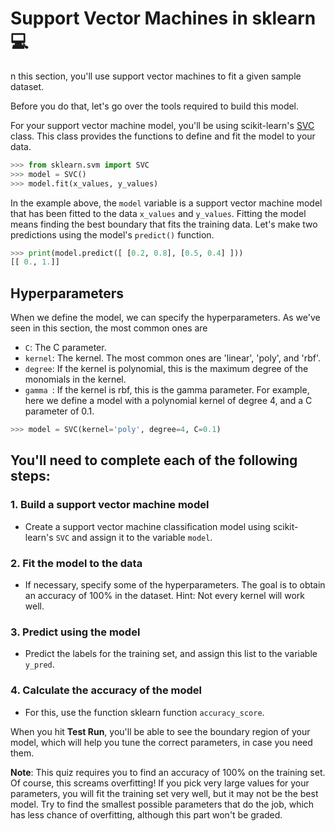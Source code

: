 # Support Vector Machines in sklearn 💻

n this section, you'll use support vector machines to fit a given sample dataset.

Before you do that, let's go over the tools required to build this model.

For your support vector machine model, you'll be using scikit-learn's [SVC](https://scikit-learn.org/stable/modules/generated/sklearn.svm.SVC.html) class. This class provides the functions to define and fit the model to your data.

```python
>>> from sklearn.svm import SVC
>>> model = SVC()
>>> model.fit(x_values, y_values)
```

In the example above, the `model` variable is a support vector machine model that has been fitted to the data `x_values` and `y_values`. Fitting the model means finding the best boundary that fits the training data. Let's make two predictions using the model's `predict()` function.

```python
>>> print(model.predict([ [0.2, 0.8], [0.5, 0.4] ]))
[[ 0., 1.]]
```

## Hyperparameters

When we define the model, we can specify the hyperparameters. As we've seen in this section, the most common ones are

- `C`: The C parameter.
- `kernel`: The kernel. The most common ones are 'linear', 'poly', and 'rbf'.
- `degree`: If the kernel is polynomial, this is the maximum degree of the monomials in the kernel.
- `gamma `: If the kernel is rbf, this is the gamma parameter.
  For example, here we define a model with a polynomial kernel of degree 4, and a C parameter of 0.1.

```python
>>> model = SVC(kernel='poly', degree=4, C=0.1)
```

## You'll need to complete each of the following steps:

### 1. Build a support vector machine model

- Create a support vector machine classification model using scikit-learn's `SVC` and assign it to the variable `model`.

### 2. Fit the model to the data

- If necessary, specify some of the hyperparameters. The goal is to obtain an accuracy of 100% in the dataset. Hint: Not every kernel will work well.

### 3. Predict using the model

- Predict the labels for the training set, and assign this list to the variable `y_pred`.

### 4. Calculate the accuracy of the model

- For this, use the function sklearn function `accuracy_score`.

When you hit **Test Run**, you'll be able to see the boundary region of your model, which will help you tune the correct parameters, in case you need them.

**Note**: This quiz requires you to find an accuracy of 100% on the training set. Of course, this screams overfitting! If you pick very large values for your parameters, you will fit the training set very well, but it may not be the best model. Try to find the smallest possible parameters that do the job, which has less chance of overfitting, although this part won't be graded.
